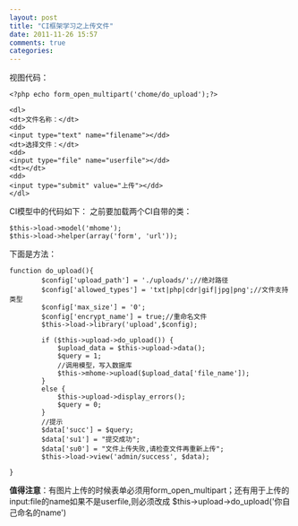 ```yaml
---
layout: post
title: "CI框架学习之上传文件"
date: 2011-11-26 15:57
comments: true
categories: 
---
```


视图代码： 
    
    
    <?php echo form_open_multipart('chome/do_upload');?>
    
    <dl>
    <dt>文件名称：</dt>
    <dd>
    <input type="text" name="filename"></dd>
    <dt>选择文件：</dt>
    <dd>
    <input type="file" name="userfile"></dd>
    <dt></dt>
    <dd>
    <input type="submit" value="上传"></dd>
    </dl>

CI模型中的代码如下： 之前要加载两个CI自带的类： 
    
    
    $this->load->model('mhome');
    $this->load->helper(array('form', 'url'));

下面是方法： 
    
    
    function do_upload(){
    		$config['upload_path'] = './uploads/';//绝对路径
    		$config['allowed_types'] = 'txt|php|cdr|gif|jpg|png';//文件支持类型
    		$config['max_size'] = '0';
    		$config['encrypt_name'] = true;//重命名文件
    		$this->load->library('upload',$config);
    
    		if ($this->upload->do_upload()) {
    			$upload_data = $this->upload->data();
    			$query = 1;
    			//调用模型，写入数据库
    			$this->mhome->upload($upload_data['file_name']);
    		}
    		else {
    			$this->upload->display_errors();
    			$query = 0;
    		}
    		//提示
    		$data['succ'] = $query;
    		$data['su1'] = "提交成功";
    		$data['su0'] = "文件上传失败,请检查文件再重新上传";
    		$this->load->view('admin/success', $data);
    
    }

**值得注意**：有图片上传的时候表单必须用form_open_multipart；还有用于上传的input:file的name如果不是userfile,则必须改成 $this->upload->do_upload('你自己命名的name')